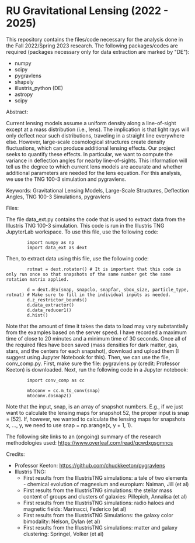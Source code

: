 # RU Gravitational Lensing (2022 - 2025)
This repository contains the files/code necessary for the analysis done in the Fall 2022/Spring 2023 research. The following packages/codes are required (packages necessary only for data extraction are marked by "DE"):

* numpy
* scipy
* pygravlens
* shapely
* illustris_python (DE)
* astropy
* scipy

Abstract: 

Current lensing models assume a uniform density along a line-of-sight except at a mass distribution (i.e.,
lens). The implication is that light rays will only deflect near such distributions, traveling in a straight line
everywhere else. However, large-scale cosmological structures create density fluctuations, which can produce
additional lensing effects. Our project seeks to quantify these effects. In particular, we want to compute
the variance in deflection angles for nearby line-of-sights. This information will tell us the degree to which
current lens models are accurate and whether additional parameters are needed for the lens equation. For
this analysis, we use the TNG 100-3 simulation and pygravlens.


Keywords: Gravitational Lensing Models, Large-Scale Structures, Deflection Angles, TNG 100-3 Simulations, pygravlens

Files:

The file data_ext.py contains the code that is used to extract data from the Illustris TNG 100-3 simulation. This code is run in the Illustris TNG JupyterLab workspace. To use this file, use the following code:

            import numpy as np
            import data_ext as dext
            
Then, to extract data using this file, use the following code:

            rotmat = dext.rotator() # It is important that this code is only run once so that snapshots of the same number get the same rotation matrix applied.

            d = dext.dEx(snap, snapclo, snapfar, sbox_size, particle_type, rotmat) # Make sure to fill in the individual inputs as needed. 
            d.z_restrictor_bounds()
            d.data_extractor()
            d.data_reducer1()
            d.hist()

Note that the amount of time it takes the data to load may vary substantially from the examples based on the server speed. I have recorded a maximum time of close to 20 minutes and a minimum time of 30 seconds. Once all of the required files have been saved (mass densities for dark matter, gas, stars, and the centers for each snapshot), download and upload them (I suggest using Jupyter Notebook for this). Then, we can use the file, conv_comp.py. First, make sure the file: pygravlens.py (credit: Professor Keeton) is downloaded. Next, run the following code in a Jupyter notebook:

            import conv_comp as cc
            
            mtoconv = cc.m_to_conv(snap)
            mtoconv.dosnap2()

Note that the input, snap, is an array of snapshot numbers. E.g., if we just want to calculate the lensing maps for snapshot 52, the proper input is snap = [52]. If, however, we wanted to calculate the lensing maps for snapshots x, ..., y, we need to use snap = np.arange(x, y + 1, 1).

The following site links to an (ongoing) summary of the research methodologies used: 
https://www.overleaf.com/read/qcwdxgsgmncs

Credits:

* Professor Keeton: https://github.com/chuckkeeton/pygravlens
* Illustris TNG:
  * First results from the IllustrisTNG simulations: a tale of two elements - chemical evolution of magnesium and europium: Naiman, Jill (et al)
  * First results from the IllustrisTNG simulations: the stellar mass content of groups and clusters of galaxies:  Pillepich, Annalisa (et al)
  * First results from the IllustrisTNG simulations: radio haloes and magnetic fields: Marinacci, Federico (et al)
  * First results from the IllustrisTNG Simulations: the galaxy color bimodality: Nelson, Dylan (et al)
  * First results from the IllustrisTNG simulations: matter and galaxy clustering: Springel, Volker (et al)

